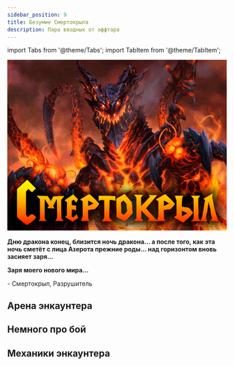 ```yaml
---
sidebar_position: 9
title: Безумие Смертокрыла
description: Пара вводных от аффтара
---
```


import Tabs from '@theme/Tabs';
import TabItem from '@theme/TabItem';

<div className="text--center">

![Mor](/img/ds/DW_madness/DW_madness.png)
</div>

<div className="DW_lore_text2">
<b>

Дню дракона конец, близится ночь дракона... а после того, как эта ночь сметёт с лица Азерота прежние роды... над горизонтом вновь засияет заря...

Заря моего нового мира...
</b>
<div className="par">- Смертокрыл, Разрушитель</div>

</div>

## Арена энкаунтера

## Немного про бой

## Механики энкаунтера
